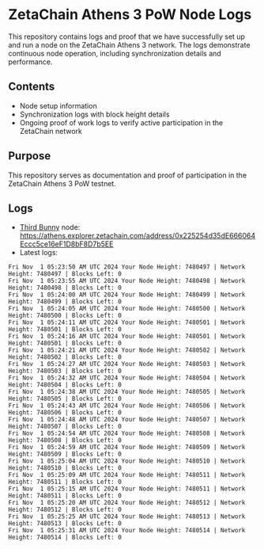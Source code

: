 # ZetaChain Athens 3 PoW Node Logs
This repository contains logs and proof that we have successfully set up and run a node on the ZetaChain Athens 3 network. The logs demonstrate continuous node operation, including synchronization details and performance.

## Contents
- Node setup information
- Synchronization logs with block height details
- Ongoing proof of work logs to verify active participation in the ZetaChain network

## Purpose
This repository serves as documentation and proof of participation in the ZetaChain Athens 3 PoW testnet.

## Logs

- [Third Bunny](https://thirdbunny.xyz/) node: https://athens.explorer.zetachain.com/address/0x225254d35dE666064Eccc5ce16eF1D8bF8D7b5EE
- Latest logs:
```
Fri Nov  1 05:23:50 AM UTC 2024 Your Node Height: 7480497 | Network Height: 7480497 | Blocks Left: 0
Fri Nov  1 05:23:55 AM UTC 2024 Your Node Height: 7480498 | Network Height: 7480498 | Blocks Left: 0
Fri Nov  1 05:24:00 AM UTC 2024 Your Node Height: 7480499 | Network Height: 7480499 | Blocks Left: 0
Fri Nov  1 05:24:05 AM UTC 2024 Your Node Height: 7480500 | Network Height: 7480500 | Blocks Left: 0
Fri Nov  1 05:24:11 AM UTC 2024 Your Node Height: 7480501 | Network Height: 7480501 | Blocks Left: 0
Fri Nov  1 05:24:16 AM UTC 2024 Your Node Height: 7480501 | Network Height: 7480501 | Blocks Left: 0
Fri Nov  1 05:24:21 AM UTC 2024 Your Node Height: 7480502 | Network Height: 7480502 | Blocks Left: 0
Fri Nov  1 05:24:27 AM UTC 2024 Your Node Height: 7480503 | Network Height: 7480503 | Blocks Left: 0
Fri Nov  1 05:24:32 AM UTC 2024 Your Node Height: 7480504 | Network Height: 7480504 | Blocks Left: 0
Fri Nov  1 05:24:38 AM UTC 2024 Your Node Height: 7480505 | Network Height: 7480505 | Blocks Left: 0
Fri Nov  1 05:24:43 AM UTC 2024 Your Node Height: 7480506 | Network Height: 7480506 | Blocks Left: 0
Fri Nov  1 05:24:48 AM UTC 2024 Your Node Height: 7480507 | Network Height: 7480507 | Blocks Left: 0
Fri Nov  1 05:24:54 AM UTC 2024 Your Node Height: 7480508 | Network Height: 7480508 | Blocks Left: 0
Fri Nov  1 05:24:59 AM UTC 2024 Your Node Height: 7480509 | Network Height: 7480509 | Blocks Left: 0
Fri Nov  1 05:25:04 AM UTC 2024 Your Node Height: 7480510 | Network Height: 7480510 | Blocks Left: 0
Fri Nov  1 05:25:09 AM UTC 2024 Your Node Height: 7480511 | Network Height: 7480511 | Blocks Left: 0
Fri Nov  1 05:25:15 AM UTC 2024 Your Node Height: 7480511 | Network Height: 7480511 | Blocks Left: 0
Fri Nov  1 05:25:20 AM UTC 2024 Your Node Height: 7480512 | Network Height: 7480512 | Blocks Left: 0
Fri Nov  1 05:25:25 AM UTC 2024 Your Node Height: 7480513 | Network Height: 7480513 | Blocks Left: 0
Fri Nov  1 05:25:31 AM UTC 2024 Your Node Height: 7480514 | Network Height: 7480514 | Blocks Left: 0
```
